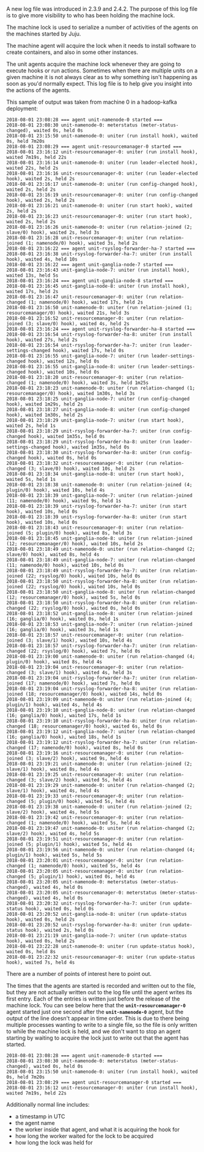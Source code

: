 A new log file was introduced in 2.3.9 and 2.4.2. The purpose of this log file is to give more visibility to who has been holding the machine lock.

The machine lock is used to serialize a number of activities of the agents on the machines started by Juju.

The machine agent will acquire the lock when it needs to install software to create containers, and also in some other instances.

The unit agents acquire the machine lock whenever they are going to execute hooks or run actions. Sometimes when there are multiple units on a given machine it is not always clear as to why something isn't happening as soon as you'd normally expect. This log file is to help give you insight into the actions of the agents.

This sample of output was taken from machine 0 in a hadoop-kafka deployment:

```text
2018-08-01 23:08:28 === agent unit-namenode-0 started ===
2018-08-01 23:08:30 unit-namenode-0: meterstatus (meter-status-changed), waited 0s, held 0s
2018-08-01 23:15:50 unit-namenode-0: uniter (run install hook), waited 0s, held 7m20s
2018-08-01 23:08:29 === agent unit-resourcemanager-0 started ===
2018-08-01 23:16:12 unit-resourcemanager-0: uniter (run install hook), waited 7m19s, held 22s
2018-08-01 23:16:14 unit-namenode-0: uniter (run leader-elected hook), waited 22s, held 2s
2018-08-01 23:16:16 unit-resourcemanager-0: uniter (run leader-elected hook), waited 2s, held 2s
2018-08-01 23:16:17 unit-namenode-0: uniter (run config-changed hook), waited 2s, held 2s
2018-08-01 23:16:19 unit-resourcemanager-0: uniter (run config-changed hook), waited 2s, held 2s
2018-08-01 23:16:21 unit-namenode-0: uniter (run start hook), waited 2s, held 2s
2018-08-01 23:16:23 unit-resourcemanager-0: uniter (run start hook), waited 2s, held 2s
2018-08-01 23:16:26 unit-namenode-0: uniter (run relation-joined (2; slave/0) hook), waited 2s, held 3s
2018-08-01 23:16:28 unit-resourcemanager-0: uniter (run relation-joined (1; namenode/0) hook), waited 3s, held 2s
2018-08-01 23:16:22 === agent unit-rsyslog-forwarder-ha-7 started ===
2018-08-01 23:16:38 unit-rsyslog-forwarder-ha-7: uniter (run install hook), waited 4s, held 10s
2018-08-01 23:16:22 === agent unit-ganglia-node-7 started ===
2018-08-01 23:16:43 unit-ganglia-node-7: uniter (run install hook), waited 13s, held 5s
2018-08-01 23:16:24 === agent unit-ganglia-node-8 started ===
2018-08-01 23:16:45 unit-ganglia-node-8: uniter (run install hook), waited 17s, held 2s
2018-08-01 23:16:47 unit-resourcemanager-0: uniter (run relation-changed (1; namenode/0) hook), waited 17s, held 2s
2018-08-01 23:16:50 unit-namenode-0: uniter (run relation-joined (1; resourcemanager/0) hook), waited 21s, held 3s
2018-08-01 23:16:52 unit-resourcemanager-0: uniter (run relation-joined (3; slave/0) hook), waited 4s, held 2s
2018-08-01 23:16:24 === agent unit-rsyslog-forwarder-ha-8 started ===
2018-08-01 23:16:54 unit-rsyslog-forwarder-ha-8: uniter (run install hook), waited 27s, held 2s
2018-08-01 23:16:54 unit-rsyslog-forwarder-ha-7: uniter (run leader-settings-changed hook), waited 17s, held 0s
2018-08-01 23:16:55 unit-ganglia-node-7: uniter (run leader-settings-changed hook), waited 12s, held 0s
2018-08-01 23:16:55 unit-ganglia-node-8: uniter (run leader-settings-changed hook), waited 10s, held 0s
2018-08-01 23:18:20 unit-resourcemanager-0: uniter (run relation-changed (1; namenode/0) hook), waited 3s, held 1m25s
2018-08-01 23:18:23 unit-namenode-0: uniter (run relation-changed (1; resourcemanager/0) hook), waited 1m30s, held 3s
2018-08-01 23:18:25 unit-ganglia-node-7: uniter (run config-changed hook), waited 1m29s, held 2s
2018-08-01 23:18:27 unit-ganglia-node-8: uniter (run config-changed hook), waited 1m30s, held 2s
2018-08-01 23:18:29 unit-ganglia-node-7: uniter (run start hook), waited 2s, held 1s
2018-08-01 23:18:29 unit-rsyslog-forwarder-ha-7: uniter (run config-changed hook), waited 1m35s, held 0s
2018-08-01 23:18:29 unit-rsyslog-forwarder-ha-8: uniter (run leader-settings-changed hook), waited 1m35s, held 0s
2018-08-01 23:18:30 unit-rsyslog-forwarder-ha-8: uniter (run config-changed hook), waited 0s, held 0s
2018-08-01 23:18:32 unit-resourcemanager-0: uniter (run relation-changed (3; slave/0) hook), waited 10s, held 2s
2018-08-01 23:18:34 unit-ganglia-node-8: uniter (run start hook), waited 5s, held 1s
2018-08-01 23:18:38 unit-namenode-0: uniter (run relation-joined (4; plugin/0) hook), waited 10s, held 4s
2018-08-01 23:18:39 unit-ganglia-node-7: uniter (run relation-joined (11; namenode/0) hook), waited 9s, held 1s
2018-08-01 23:18:39 unit-rsyslog-forwarder-ha-7: uniter (run start hook), waited 10s, held 0s
2018-08-01 23:18:39 unit-rsyslog-forwarder-ha-8: uniter (run start hook), waited 10s, held 0s
2018-08-01 23:18:43 unit-resourcemanager-0: uniter (run relation-joined (5; plugin/0) hook), waited 8s, held 3s
2018-08-01 23:18:45 unit-ganglia-node-8: uniter (run relation-joined (12; resourcemanager/0) hook), waited 10s, held 2s
2018-08-01 23:18:49 unit-namenode-0: uniter (run relation-changed (2; slave/0) hook), waited 8s, held 4s
2018-08-01 23:18:49 unit-ganglia-node-7: uniter (run relation-changed (11; namenode/0) hook), waited 10s, held 0s
2018-08-01 23:18:49 unit-rsyslog-forwarder-ha-7: uniter (run relation-joined (22; rsyslog/0) hook), waited 10s, held 0s
2018-08-01 23:18:50 unit-rsyslog-forwarder-ha-8: uniter (run relation-joined (22; rsyslog/0) hook), waited 10s, held 0s
2018-08-01 23:18:50 unit-ganglia-node-8: uniter (run relation-changed (12; resourcemanager/0) hook), waited 5s, held 0s
2018-08-01 23:18:50 unit-rsyslog-forwarder-ha-8: uniter (run relation-changed (22; rsyslog/0) hook), waited 0s, held 0s
2018-08-01 23:18:52 unit-ganglia-node-8: uniter (run relation-joined (16; ganglia/0) hook), waited 0s, held 1s
2018-08-01 23:18:53 unit-ganglia-node-7: uniter (run relation-joined (16; ganglia/0) hook), waited 3s, held 1s
2018-08-01 23:18:57 unit-resourcemanager-0: uniter (run relation-joined (3; slave/1) hook), waited 10s, held 4s
2018-08-01 23:18:57 unit-rsyslog-forwarder-ha-7: uniter (run relation-changed (22; rsyslog/0) hook), waited 7s, held 0s
2018-08-01 23:19:00 unit-namenode-0: uniter (run relation-changed (4; plugin/0) hook), waited 8s, held 4s
2018-08-01 23:19:04 unit-resourcemanager-0: uniter (run relation-changed (3; slave/1) hook), waited 4s, held 3s
2018-08-01 23:19:04 unit-rsyslog-forwarder-ha-7: uniter (run relation-joined (17; namenode/0) hook), waited 7s, held 0s
2018-08-01 23:19:04 unit-rsyslog-forwarder-ha-8: uniter (run relation-joined (18; resourcemanager/0) hook), waited 14s, held 0s
2018-08-01 23:19:09 unit-namenode-0: uniter (run relation-joined (4; plugin/1) hook), waited 4s, held 4s
2018-08-01 23:19:10 unit-ganglia-node-8: uniter (run relation-changed (16; ganglia/0) hook), waited 17s, held 1s
2018-08-01 23:19:10 unit-rsyslog-forwarder-ha-8: uniter (run relation-changed (18; resourcemanager/0) hook), waited 6s, held 0s
2018-08-01 23:19:12 unit-ganglia-node-7: uniter (run relation-changed (16; ganglia/0) hook), waited 18s, held 1s
2018-08-01 23:19:12 unit-rsyslog-forwarder-ha-7: uniter (run relation-changed (17; namenode/0) hook), waited 8s, held 0s
2018-08-01 23:19:16 unit-resourcemanager-0: uniter (run relation-joined (3; slave/2) hook), waited 9s, held 4s
2018-08-01 23:19:21 unit-namenode-0: uniter (run relation-joined (2; slave/1) hook), waited 8s, held 4s
2018-08-01 23:19:25 unit-resourcemanager-0: uniter (run relation-changed (3; slave/2) hook), waited 5s, held 4s
2018-08-01 23:19:29 unit-namenode-0: uniter (run relation-changed (2; slave/1) hook), waited 4s, held 4s
2018-08-01 23:19:33 unit-resourcemanager-0: uniter (run relation-changed (5; plugin/0) hook), waited 5s, held 4s
2018-08-01 23:19:38 unit-namenode-0: uniter (run relation-joined (2; slave/2) hook), waited 4s, held 5s
2018-08-01 23:19:42 unit-resourcemanager-0: uniter (run relation-changed (1; namenode/0) hook), waited 5s, held 4s
2018-08-01 23:19:47 unit-namenode-0: uniter (run relation-changed (2; slave/2) hook), waited 4s, held 5s
2018-08-01 23:19:51 unit-resourcemanager-0: uniter (run relation-joined (5; plugin/1) hook), waited 5s, held 4s
2018-08-01 23:19:56 unit-namenode-0: uniter (run relation-changed (4; plugin/1) hook), waited 5s, held 5s
2018-08-01 23:20:01 unit-resourcemanager-0: uniter (run relation-changed (1; namenode/0) hook), waited 5s, held 4s
2018-08-01 23:20:05 unit-resourcemanager-0: uniter (run relation-changed (5; plugin/1) hook), waited 0s, held 4s
2018-08-01 23:20:05 unit-namenode-0: meterstatus (meter-status-changed), waited 4s, held 0s
2018-08-01 23:20:05 unit-resourcemanager-0: meterstatus (meter-status-changed), waited 4s, held 0s
2018-08-01 23:20:32 unit-rsyslog-forwarder-ha-7: uniter (run update-status hook), waited 0s, held 0s
2018-08-01 23:20:52 unit-ganglia-node-8: uniter (run update-status hook), waited 0s, held 2s
2018-08-01 23:20:52 unit-rsyslog-forwarder-ha-8: uniter (run update-status hook), waited 2s, held 0s
2018-08-01 23:21:19 unit-ganglia-node-7: uniter (run update-status hook), waited 0s, held 2s
2018-08-01 23:22:28 unit-namenode-0: uniter (run update-status hook), waited 0s, held 8s
2018-08-01 23:22:32 unit-resourcemanager-0: uniter (run update-status hook), waited 7s, held 4s
```

There are a number of points of interest here to point out.

The times that the agents are started is recorded and written out to the file, but they are not actually written out to the log file until the agent writes its first entry. Each of the entries is written just before the release of the machine lock. You can see below here that the **`unit-resourcemanager-0`** agent started just one second after the **`unit-namenode-0`** agent, but the output of the line doesn't appear in time order. This is due to there being multiple processes wanting to write to a single file, so the file is only written to while the machine lock is held, and we don't want to stop an agent starting by waiting to acquire the lock just to write out that the agent has started.

```text
2018-08-01 23:08:28 === agent unit-namenode-0 started ===
2018-08-01 23:08:30 unit-namenode-0: meterstatus (meter-status-changed), waited 0s, held 0s
2018-08-01 23:15:50 unit-namenode-0: uniter (run install hook), waited 0s, held 7m20s
2018-08-01 23:08:29 === agent unit-resourcemanager-0 started ===
2018-08-01 23:16:12 unit-resourcemanager-0: uniter (run install hook), waited 7m19s, held 22s
```

Additionally normal line includes:
* a timestamp in UTC
* the agent name
* the worker inside that agent, and what it is acquiring the hook for
* how long the worker waited for the lock to be acquired
* how long the lock was held for
